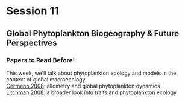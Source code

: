 # Session 11
## Global Phytoplankton Biogeography & Future Perspectives

<div class="panel panel-primary">
  <div class="panel-heading">
    <h3 class="panel-title">Papers to Read Before!</h3>
  </div>
  <div class="panel-body">
      This week, we'll talk about phytoplankton ecology and models in the context of global macroecology.<br>
      <a href="https://2021-phyto-phys.readthedocs.io/en/latest/_literature/session11/Cermeno2008.pdf">Cermeno 2008</a>: allometry and global phytoplankton dynamics<br>
      <a href="https://2021-phyto-phys.readthedocs.io/en/latest/_literature/session11/Litchman2008.pdf">Litchman 2008</a>: a broader look into traits and phytoplankton ecology
  </div>
</div>
